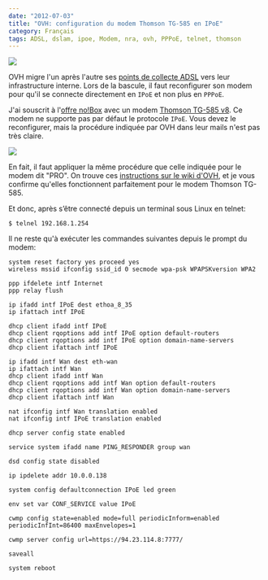 ```yaml
---
date: "2012-07-03"
title: "OVH: configuration du modem Thomson TG-585 en IPoE"
category: Français
tags: ADSL, dslam, ipoe, Modem, nra, ovh, PPPoE, telnet, thomson
---
```


![]({attach}thomson-tg585-ipoe-admin-panel.png)

OVH migre l'un après l'autre ses [points de collecte ADSL](https://www.ovh.fr/adsl/degroupage-nra-ovh.xml) vers leur infrastructure interne. Lors de la bascule, il faut reconfigurer son modem pour qu'il se connecte directement en `IPoE` et non plus en `PPPoE`.

J'ai souscrit à l'[offre no!Box](https://www.ovh.fr/adsl/no_box.xml) avec un modem [Thomson TG-585 v8](https://www.technicolorbroadbandpartner.com/dsl-modems-gateways/products/product-detail.php?id=214&seg=3). Ce modem ne supporte pas par défaut le protocole `IPoE`. Vous devez le reconfigurer, mais la procédure indiquée par OVH dans leur mails n'est pas très claire.

![]({attach}thomson-tg585-router-login.png)

En fait, il faut appliquer la même procédure que celle indiquée pour le modem dit "PRO". On trouve ces [instructions sur le wiki d'OVH](https://guide.ovh.com/ADSLConfigIpoe), et je vous confirme qu'elles fonctionnent parfaitement pour le modem Thomson TG-585.

Et donc, après s’être connecté depuis un terminal sous Linux en telnet:

```shell-session
$ telnel 192.168.1.254
```

Il ne reste qu'à exécuter les commandes suivantes depuis le prompt du modem:

```console
system reset factory yes proceed yes
wireless mssid ifconfig ssid_id 0 secmode wpa-psk WPAPSKversion WPA2

ppp ifdelete intf Internet
ppp relay flush

ip ifadd intf IPoE dest ethoa_8_35
ip ifattach intf IPoE

dhcp client ifadd intf IPoE
dhcp client rqoptions add intf IPoE option default-routers
dhcp client rqoptions add intf IPoE option domain-name-servers
dhcp client ifattach intf IPoE

ip ifadd intf Wan dest eth-wan
ip ifattach intf Wan
dhcp client ifadd intf Wan
dhcp client rqoptions add intf Wan option default-routers
dhcp client rqoptions add intf Wan option domain-name-servers
dhcp client ifattach intf Wan

nat ifconfig intf Wan translation enabled
nat ifconfig intf IPoE translation enabled

dhcp server config state enabled

service system ifadd name PING_RESPONDER group wan

dsd config state disabled

ip ipdelete addr 10.0.0.138

system config defaultconnection IPoE led green

env set var CONF_SERVICE value IPoE

cwmp config state=enabled mode=full periodicInform=enabled periodicInfInt=86400 maxEnvelopes=1

cwmp server config url=https://94.23.114.8:7777/

saveall

system reboot
```
